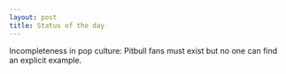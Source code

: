 ```yaml
---
layout: post
title: Status of the day
---
```


Incompleteness in pop culture: 
Pitbull fans must exist but no one can find an explicit example.

